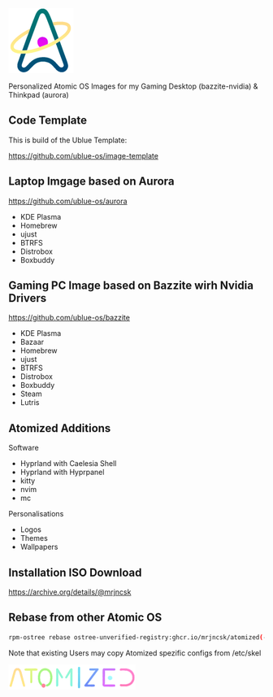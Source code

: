 ![Logo](files/usr/share/atomized/Logo.png)

Personalized Atomic OS Images for my Gaming Desktop (bazzite-nvidia) & Thinkpad (aurora)

## Code Template

This is build of the Ublue Template:

https://github.com/ublue-os/image-template

## Laptop Imgage based on Aurora

https://github.com/ublue-os/aurora

- KDE Plasma
- Homebrew
- ujust
- BTRFS
- Distrobox
- Boxbuddy

## Gaming PC Image based on Bazzite wirh Nvidia Drivers

https://github.com/ublue-os/bazzite

- KDE Plasma
- Bazaar
- Homebrew
- ujust
- BTRFS
- Distrobox
- Boxbuddy
- Steam
- Lutris

## Atomized Additions

Software

- Hyprland with Caelesia Shell
- Hyprland with Hyprpanel
- kitty
- nvim
- mc

Personalisations

- Logos
- Themes
- Wallpapers

## Installation ISO Download

https://archive.org/details/@mrjncsk

## Rebase from other Atomic OS

```bash
rpm-ostree rebase ostree-unverified-registry:ghcr.io/mrjncsk/atomized(-nvidia)
```

Note that existing Users may copy Atomized spezific configs from /etc/skel

![Title](files/usr/share/atomized/Title.png)
